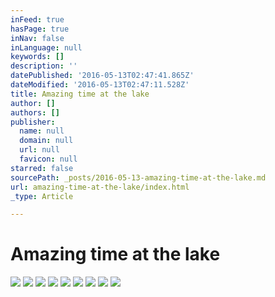 ```yaml
---
inFeed: true
hasPage: true
inNav: false
inLanguage: null
keywords: []
description: ''
datePublished: '2016-05-13T02:47:41.865Z'
dateModified: '2016-05-13T02:47:11.528Z'
title: Amazing time at the lake
author: []
authors: []
publisher:
  name: null
  domain: null
  url: null
  favicon: null
starred: false
sourcePath: _posts/2016-05-13-amazing-time-at-the-lake.md
url: amazing-time-at-the-lake/index.html
_type: Article

---
```

# Amazing time at the lake
![](https://the-grid-user-content.s3-us-west-2.amazonaws.com/22208880-9e97-4404-a2f1-268881d3f4ba.jpg)
![](https://the-grid-user-content.s3-us-west-2.amazonaws.com/75a46a65-31e1-4043-8aa1-dd3182f0ad02.jpg)
![](https://the-grid-user-content.s3-us-west-2.amazonaws.com/b8aa0a50-3fdc-4cea-a7cb-2887cfe30151.jpg)
![](https://the-grid-user-content.s3-us-west-2.amazonaws.com/880ecfac-9ac8-4b38-8a45-458a524ff28c.jpg)
![](https://the-grid-user-content.s3-us-west-2.amazonaws.com/e32b2ff4-f70a-4fdb-a7b1-415bc753b812.jpg)
![](https://the-grid-user-content.s3-us-west-2.amazonaws.com/5cecdb94-d2b9-4f5d-821e-796edd4b76db.jpg)
![](https://the-grid-user-content.s3-us-west-2.amazonaws.com/26ae0d42-0a59-4df0-9739-9762c271bfc6.jpg)
![](https://the-grid-user-content.s3-us-west-2.amazonaws.com/90aed393-4899-489f-80a9-5e01f4ed3053.jpg)
![](https://the-grid-user-content.s3-us-west-2.amazonaws.com/8413d536-3dd7-4a19-afc6-db8724c650a9.jpg)